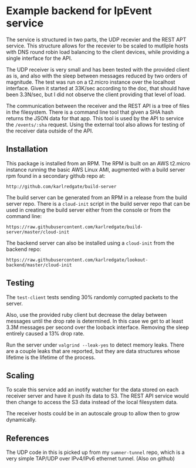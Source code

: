 Example backend for IpEvent service
===================================

The service is structured in two parts, the UDP recevier and the REST
APT service.  This structure allows for the recevier to be scaled to
mutliple hosts with DNS round robin load balancing to the client devices,
while providing a single interface for the API.

The UDP receiver is very small and has been tested with the provided
client as is, and also with the sleep between messages reduced by
two orders of magnitude.  The test was run on a t2.micro instance
over the localhost interface.  Given it started at 33K/sec according
to the doc, that should have been 3.3N/sec, but I did not observe
the client providing that level of load.

The communication between the receiver and the REST API is a tree of
files in the filesystem.  There is a command line tool that given a
SHA hash returns the JSON data for that app.  This tool is used by the
API to service the `/events/:sha` request.  Using the external tool
also allows for testing of the receiver data outside of the API.

## Installation

This package is installed from an RPM.  The RPM is built on an AWS
t2.micro instance running the basic AWS Linux AMI, augmented with
a build server rpm found in a secondary github repo at:

```
http://github.com/karlredgate/build-server
```

The build server can be generated from an RPM in a release from the
build server repo.  There is a `cloud-init` script in the build
server repo that can be used in creating the build server either
from the console or from the command line:

```
https://raw.githubusercontent.com/karlredgate/build-server/master/cloud-init
```

The backend server can also be installed using a `cloud-init` from the
backend repo:

```
https://raw.githubusercontent.com/karlredgate/lookout-backend/master/cloud-init
```

## Testing

The `test-client` tests sending 30% randomly corrupted packets to
the server.

Also, use the provided ruby client but decrease the delay between
messages until the drop rate is determined.  In this case we get
to at least 3.3M messages per second over the looback interface.
Removing the sleep entirely caused a 13% drop rate.

Run the server under `valgrind --leak-yes` to detect memory leaks.
There are a couple leaks that are reported, but they are data
structures whose lifetime is the lifetime of the process.

## Scaling

To scale this service add an inotify watcher for the data stored on each
receiver server and have it push its data to S3.  The REST API service
would then change to access the S3 data instead of the local filesystem
data.

The receiver hosts could be in an autoscale group to allow then to
grow dynamically.

## References

The UDP code in this is picked up from my `sumner-tunnel` repo, which is a
very simple TAP/UDP over IPv4/IPv6 ethernet tunnel.  (Also on github)

<!-- vim: set autoindent expandtab sw=4: -->
